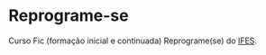 # Reprograme-se
Curso Fic (formação inicial e continuada) Reprograme(se) do <a href="https://cachoeiro.ifes.edu.br/" target="_blank">IFES</a>.
